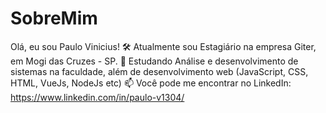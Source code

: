 # SobreMim

Olá, eu sou Paulo Vinicius!
🛠️ Atualmente sou Estagiário na empresa Giter, em Mogi das Cruzes - SP.
🌱 Estudando Análise e desenvolvimento de sistemas na faculdade, além de desenvolvimento web (JavaScript, CSS, HTML, VueJs, NodeJs etc)
📫 Você pode me encontrar no LinkedIn: https://www.linkedin.com/in/paulo-v1304/
